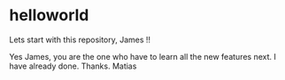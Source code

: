 # helloworld
Lets start with this repository, James !!

Yes James, you are the one who have to learn all the new features next. I have already done. Thanks. Matias
